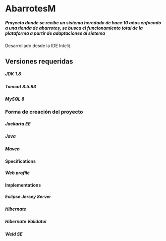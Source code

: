 # AbarrotesM
##### Proyecto donde se recibe un sistema heredado de hace 10 años enfocado a una tienda de abarrotes, se busca el funcionamiento total de la plataforma a partir de adaptaciones al sistema

Desarrollado desde la IDE Intelij
## Versiones requeridas

##### JDK 1.8
##### Tomcat 8.5.93
##### MySQL 8


### Forma de creación del proyecto
##### Jackarta EE
##### Java
##### Maven

#### Specifications
##### Web profile
#### Implementations
##### Eclipse Jersey Server
##### Hibernate
##### Hibernate Validator
##### Weld SE
